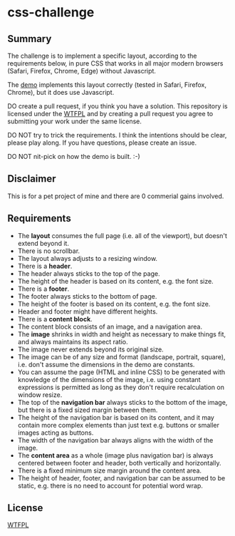 # css-challenge

## Summary

The challenge is to implement a specific layout,
according to the requirements below,
in pure CSS that works in all major modern browsers (Safari, Firefox, Chrome, Edge)
without Javascript.

The [demo](https://hsch.github.io/css-challenge/) implements this layout correctly
(tested in Safari, Firefox, Chrome),
but it does use Javascript.

DO create a pull request, if you think you have a solution.
This repository is licensed under the [WTFPL](http://www.wtfpl.net)
and by creating a pull request you agree to submitting your work
under the same license.

DO NOT try to trick the requirements.
I think the intentions should be clear, please play along.
If you have questions, please create an issue.

DO NOT nit-pick on how the demo is built. :-)

## Disclaimer

This is for a pet project of mine and there are 0 commerial gains involved.

## Requirements

- The **layout** consumes the full page (i.e. all of the viewport),
  but doesn't extend beyond it.
- There is no scrollbar.
- The layout always adjusts to a resizing window.
- There is a **header**.
- The header always sticks to the top of the page.
- The height of the header is based on its content, e.g. the font size.
- There is a **footer**.
- The footer always sticks to the bottom of page.
- The height of the footer is based on its content, e.g. the font size.
- Header and footer might have different heights.
- There is a **content block**.
- The content block consists of an image, and a navigation area.
- The **image** shrinks in width and height as necessary to make things fit,
  and always maintains its aspect ratio.
- The image never extends beyond its original size.
- The image can be of any size and format (landscape, portrait, square),
  i.e. don't assume the dimensions in the demo are constants.
- You can assume the page (HTML and inline CSS) to be generated
  with knowledge of the dimensions of the image,
  i.e. using constant expressions is permitted
  as long as they don't require recalculation on window resize.
- The top of the **navigation bar** always sticks to the bottom of the image,
  but there is a fixed sized margin between them.
- The height of the navigation bar is based on its content,
  and it may contain more complex elements than just text
  e.g. buttons or smaller images acting as buttons.
- The width of the navigation bar always aligns with the width of the image.
- The **content area** as a whole (image plus navigation bar) is always centered
  between footer and header, both vertically and horizontally.
- There is a fixed minimum size margin around the content area.
- The height of header, footer, and navigation bar can be assumed to be static,
  e.g. there is no need to account for potential word wrap.

## License

[WTFPL](http://www.wtfpl.net)
